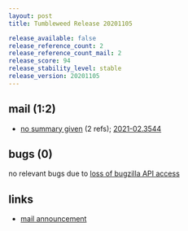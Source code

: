 ```yaml
---
layout: post
title: Tumbleweed Release 20201105

release_available: false
release_reference_count: 2
release_reference_count_mail: 2
release_score: 94
release_stability_level: stable
release_version: 20201105
---
```


## mail (1:2)

- [no summary given](https://github.com/boombatower/tumbleweed-review/issues/10) (2 refs); [2021-02.3544](https://github.com/boombatower/tumbleweed-review/issues/10)

## bugs (0)

<!--more-->

no relevant bugs due to [loss of bugzilla API access](https://bugzilla.opensuse.org/show_bug.cgi?id=1157722)



## links

- [mail announcement](https://github.com/boombatower/tumbleweed-review/issues/10)
